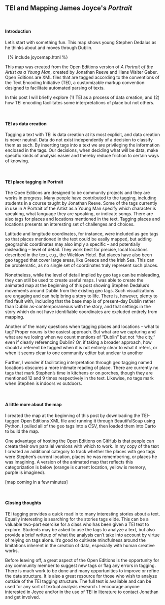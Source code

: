 ## TEI and Mapping James Joyce's *Portrait*

&nbsp;
&nbsp;

#### Introduction

Let’s start with something fun. This map shows young Stephen Dedalus as he thinks about and moves through Dublin.


&nbsp;
  {% include joycemap.html %}
&nbsp; 

This map was created from the Open Editions version of *A Portrait of the Artist as a Young Man*, created by Jonathan Reeve and Hans Walter Gaber. Open Editions are XML files that are tagged according to the conventions of the Text Encoding Initiative (TEI), a customizable markup convention designed to facilitate automated parsing of texts.

In this post I will briefly explore (1) TEI as a process of data creation, and (2) how TEI encoding facilitates some interpretations of place but not others.

&nbsp;

#### TEI as data creation
Tagging a text with TEI is data creation at its most explicit, and data creation is never neutral. Data do not exist independently of a decision to classify them as such. By inserting tags into a text we are privileging the information enclosed in the tags. Our decisions, when deciding what will be data, make specific kinds of analysis easier and thereby reduce friction to certain ways of knowing.

&nbsp;

#### TEI place tagging in Portrait
The Open Editions are designed to be community projects and they are works in progress. Many people have contributed to the tagging, including students in a course taught by Jonathan Reeve. Some of the tags currently in use in A Portrait of the Artist as a Young Man specify which character is speaking, what language they are speaking, or indicate songs. There are also tags for places and locations mentioned in the text. Tagging places and locations presents an interesting set of challenges and choices.

Latitude and longitude coordinates, for instance, were included as geo tags so that places mentioned in the text could be easily mapped, but adding geographic coordinates may also imply a specific – and potentially misleading – level of detail. They work best for precise, local locations described in the text, e.g., the Wicklow Hotel. But places have also been geo tagged that cover large areas, like Greece and the Irish Sea. This can be problematic, as no single set of coordinates truly represent such places.

Nonetheless, while the level of detail implied by geo tags can be misleading, they can still be used to create useful maps.
I was able to create the animated map at the beginning of this post showing Stephen Dedalus’s movements around Dublin from the existing geo tags. Such visualizations are engaging and can help bring a story to life. There is, however, plenty to find fault with, including that the base map is of present-day Dublin rather than Dublin as-contemporaneous with the story, and that settings in the story which do not have identifiable coordinates are excluded entirely from mapping.

Another of the many questions when tagging places and locations – what to tag? Proper nouns is the easiest approach. But what are we capturing and what are we losing when we count mentions of “Dublin” but not “the city,” even if clearly referencing Dublin? Or, if taking a broader approach, how should a referent be tagged when it is not entirely clear to what it refers, or when it seems clear to one community editor but unclear to another

Further, I wonder if facilitating interpretation through geo tagging named locations obscures a more intimate reading of place. There are currently no tags that mark Stephen’s time in kitchens or on porches, though they are mentioned 12 and 9 times respectively in the text. Likewise, no tags mark when Stephen is indoors vs outdoors.

&nbsp;

#### A little more about the map

I created the map at the beginning of this post by downloading the TEI-tagged Open Editions XML file and running it through BeautifulSoup using Python. I pulled all of the geo tags into a CSV, then loaded them into Carto to build the map.

One advantage of hosting the Open Editions on GitHub is that people can create their own parallel versions with which to work. In my copy of the text I created an additional category to track whether the places with geo tags were Stephen’s current location, places he was remembering, or places he was imagining. A version of the animated map that reflects this categorization is below (orange is current location, yellow is memory, purple is imagined). 

[map coming in a few minutes]

&nbsp;

#### Closing thoughts

TEI tagging provides a quick road in to many interesting stories about a text. Equally interesting is searching for the stories tags elide. This can be a valuable two-part exercise for a class who has been given a TEI text to explore. Students may be asked to use the tags to analyze a text, but also provide a brief writeup of what the analysis can’t take into account by virtue of relying on tags alone. It’s good to cultivate mindfulness around the limitations inherent in the creation of data, especially with human creative works.

Before leaving off, a great aspect of the Open Editions is the opportunity for any community member to suggest new tags or flag any errors in tagging. There is much work to be done and many opportunities to improve or refine the data structure. It is also a great resource for those who wish to analyze outside of the TEI tagging structure. The full text is available and can be used for any sort of textual analysis research. I encourage anyone interested in Joyce and/or in the use of TEI in literature to contact Jonathan and get involved.

